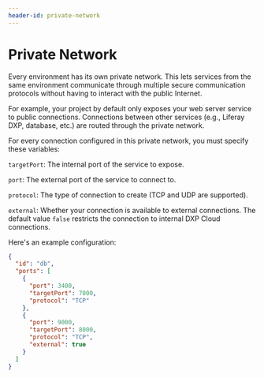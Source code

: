 ```yaml
---
header-id: private-network
---
```


# Private Network

Every environment has its own private network. This lets services from the 
same environment communicate through multiple secure communication protocols 
without having to interact with the public Internet. 

For example, your project by default only exposes your web server service to 
public connections. Connections between other services (e.g., Liferay DXP, 
database, etc.) are routed through the private network. 

For every connection configured in this private network, you must specify these 
variables: 

`targetPort`: The internal port of the service to expose. 

`port`: The external port of the service to connect to. 

`protocol`: The type of connection to create (TCP and UDP are supported). 

`external`: Whether your connection is available to external connections. The 
default value `false` restricts the connection to internal DXP Cloud 
connections. 

Here's an example configuration: 

```json
{
  "id": "db",
  "ports": [
    {
      "port": 3400,
      "targetPort": 7000,
      "protocol": "TCP"
    },
    {
      "port": 9000,
      "targetPort": 8000,
      "protocol": "TCP",
      "external": true
    }
  ]
}
```
